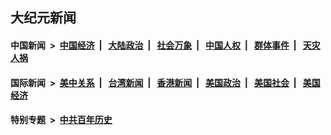 ## 大纪元新闻

#### 中国新闻 &nbsp;>&nbsp; [中国经济](indexes/ncid283/README.md?07151245) &nbsp;| &nbsp; [大陆政治](indexes/ncid277/README.md?07151245) &nbsp;| &nbsp; [社会万象](indexes/ncid282/README.md?07151245) &nbsp;| &nbsp; [中国人权](indexes/ncid278/README.md?07151245) &nbsp;| &nbsp; [群体事件](indexes/ncid279/README.md?07151245) &nbsp;| &nbsp; [天灾人祸](indexes/ncid280/README.md?07151245)

#### 国际新闻 &nbsp;>&nbsp; [美中关系](indexes/nf1412576/README.md?07151245) &nbsp;| &nbsp; [台湾新闻](indexes/ncid1349361/README.md?07151245) &nbsp;| &nbsp; [香港新闻](indexes/ncid1349362/README.md?07151245) &nbsp;| &nbsp; [美国政治](indexes/ncid1078159/README.md?07151245) &nbsp;| &nbsp; [美国社会](indexes/ncid1078160/README.md?07151245) &nbsp;| &nbsp; [美国经济](indexes/ncid1078158/README.md?07151245)

#### 特别专题 &nbsp;>&nbsp; [中共百年历史](https://github.com/epoch-news/epoch-special/blob/master/README.md?07151245)  
